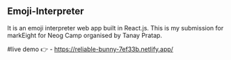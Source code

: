 ## Emoji-Interpreter
It is an emoji interpreter web app built in React.js. This is my submission for markEight for Neog Camp organised by Tanay Pratap.

#live demo 👉 - https://reliable-bunny-7ef33b.netlify.app/
